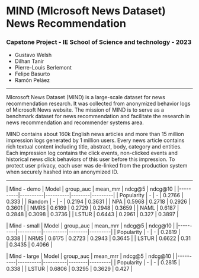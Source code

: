# **MIND (MIcrosoft News Dataset) News Recommendation**
### Capstone Project - IE School of Science and technology - 2023

- Gustavo Welsh
- Dilhan Tanir
- Pierre-Louis Berlemont
- Felipe Basurto
- Ramón Peláez
-----------------

MIcrosoft News Dataset (MIND) is a large-scale dataset for news recommendation research. It was collected from anonymized behavior logs of Microsoft News website. The mission of MIND is to serve as a benchmark dataset for news recommendation and facilitate the research in news recommendation and recommender systems area.

MIND contains about 160k English news articles and more than 15 million impression logs generated by 1 million users. Every news article contains rich textual content including title, abstract, body, category and entities. Each impression log contains the click events, non-clicked events and historical news click behaviors of this user before this impression. To protect user privacy, each user was de-linked from the production system when securely hashed into an anonymized ID.

----------------

| Mind - demo 
| Model   | group_auc | mean_mrr | ndcg@5 | ndcg@10 |
|----------|----------|----------|--------|---------|
| Popularity    |   -  |   -  | 0.2766 |  0.333 |
| Random    |   -  |   -  | 0.2194 |  0.3631 |
| NPA    |   0.5968   |   0.2718   | 0.2926  |  0.3601 |
| NMRS    |   0.6169  |   0.2729  | 0.2948 |  0.3659 |
| NAML    |   0.6187  |   0.2848  | 0.3098 |  0.3736 |
| LSTUR    |   0.6443  |   0.2961  | 0.327 |  0.3897 |

| Mind - small
| Model   | group_auc | mean_mrr | ndcg@5 | ndcg@10 |
|----------|----------|----------|--------|---------|
| Popularity    |   -  |   -  | 0.2819 |  0.338 |
| NRMS    |   0.6175  |   0.2723  | 0.2943 |  0.3645 |
| LSTUR    |   0.6622  |   0.31  | 0.3435 |  0.4066 |

| Mind - large
| Model   | group_auc | mean_mrr | ndcg@5 | ndcg@10 |
|----------|----------|----------|--------|---------|
| Popularity    |   -  |   -  | 0.2815 |  0.338 |
| LSTUR    |   0.6806  |   0.3295  | 0.3629 |  0.427 |

